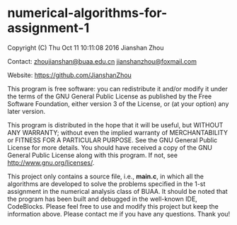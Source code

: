 # numerical-algorithms-for-assignment-1

Copyright (C) Thu Oct 11 10:11:08 2016  Jianshan Zhou

Contact: zhoujianshan@buaa.edu.cn	jianshanzhou@foxmail.com

Website: <https://github.com/JianshanZhou>

This program is free software: you can redistribute
 it and/or modify it under the terms of
 the GNU General Public License as published
 by the Free Software Foundation,
 either version 3 of the License,
 or (at your option) any later version.

This program is distributed in the hope that it will be useful,
 but WITHOUT ANY WARRANTY;
 without even the implied warranty of MERCHANTABILITY
 or FITNESS FOR A PARTICULAR PURPOSE.
 See the GNU General Public License for more details.
 You should have received a copy of the GNU General Public License
 along with this program.
 If not, see <http://www.gnu.org/licenses/>.

This project only contains a source file, i.e., **main.c**, in which all the algorithms are developed to solve the problems specified 
in the 1-st assignment in the numerical analysis class of BUAA. It should be noted that the program has been built and debugged in the well-known 
IDE, CodeBlocks. Please feel free to use and modify this project but keep the information above. Please contact me if you have any questions. 
Thank you!
